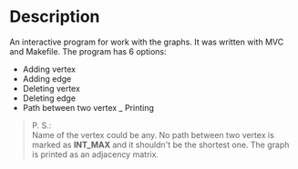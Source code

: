 # Description
An interactive program for work with the graphs. It was written with MVC and Makefile. The program has 6 options:
- Adding vertex
- Adding edge
- Deleting vertex
- Deleting edge
- Path between two vertex
_ Printing
> P. S.: <br>
> Name of the vertex could be any. No path between two vertex is marked as **INT_MAX** and it shouldn't be the shortest one. The graph is printed as an adjacency matrix. 
